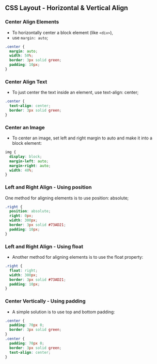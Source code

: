 ## **CSS Layout - Horizontal & Vertical Align**

### Center Align Elements

- To horizontally center a block element (like `<div>`),
- use `margin: auto`;
```css
.center {
  margin: auto;
  width: 50%;
  border: 3px solid green;
  padding: 10px;
}
```

### Center Align Text
- To just center the text inside an element, use text-align: center;
```css
.center {
  text-align: center;
  border: 3px solid green;
}
```

### Center an Image
- To center an image, set left and right margin to auto and make it into a block element:
```css
img {
  display: block;
  margin-left: auto;
  margin-right: auto;
  width: 40%;
}
```

### Left and Right Align - Using position
One method for aligning elements is to use position: absolute;
```css
.right {
  position: absolute;
  right: 0px;
  width: 300px;
  border: 3px solid #73AD21;
  padding: 10px;
}
```

### Left and Right Align - Using float
- Another method for aligning elements is to use the float property:
```css
.right {
  float: right;
  width: 300px;
  border: 3px solid #73AD21;
  padding: 10px;
}
```

### Center Vertically - Using padding
- A simple solution is to use top and bottom padding:
```css
.center {
  padding: 70px 0;
  border: 3px solid green;
}
.center {
  padding: 70px 0;
  border: 3px solid green;
  text-align: center;
}
```